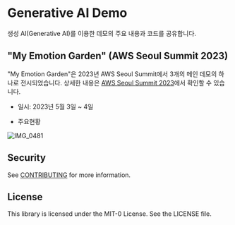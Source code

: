 # Generative AI Demo

생성 AI(Generative AI)를 이용한 데모의 주요 내용과 코드를 공유합니다.

## "My Emotion Garden" (AWS Seoul Summit 2023)

"My Emotion Garden"은 2023년 AWS Seoul Summit에서 3개의 메인 데모의 하나로 전시되었습니다. 상세한 내용은 [AWS Seoul Summit 2023](https://github.com/aws-samples/generative-ai-demo-using-amazon-sagemaker-jumpstart-kr/tree/main/AWS-Summit-Seoul-2023)에서 확인할 수 있습니다.

- 일시: 2023년 5월 3일 ~ 4일

- 주요현황 

![IMG_0481](https://user-images.githubusercontent.com/52392004/236055374-ecdc1c2f-245f-42c7-b9f6-830927ec484c.jpg)


## Security

See [CONTRIBUTING](CONTRIBUTING.md#security-issue-notifications) for more information.

## License

This library is licensed under the MIT-0 License. See the LICENSE file.

